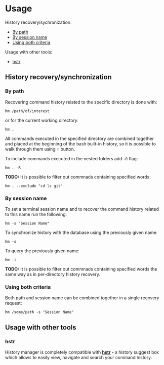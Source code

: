 # Usage

History recovery/sychronization:
- [By path](#by-path)
- [By session name](#by-session-name)
- [Using both criteria](#using-both-criteria)

Usage with other tools: 
- [hstr](#hstr)

## History recovery/synchronization 
### By path

Recovering command history related to the specific directory is done with:

```Shell
hm /path/of/interest
```
or for the current working directory:

```Shell
hm .
```

All commands executed in the specified directory are combined together and placed at the beginning of the bash built-in history, so it is possible to walk through them using <kbd>&#8593;</kbd> button.

To include commands executed in the nested folders add `-R` flag: 

```Shell
hm . -R
```

**TODO:** It is possible to filter out commnads containing specified words:
```Shell
hm . --exclude "cd ls git"
```

### By session name 

To set a terminal session name and to recover the command history related to this name run the following:
```Shell
hm -s "Session Name"
```

To synchronize history with the database using the previously given name:
```Shell
hm -s
```

To query the previously given name:
```Shell
hm -i
```

**TODO:** It is possible to filter out commnads containing specified words the same way as in per-directory history recovery.


### Using both criteria

Both path and session name can be combined together in a single recovery request:
```Shell
hm /some/path -s "Session Name"
```
## Usage with other tools

### hstr

History manager is completely compatible with [**hstr**](https://github.com/dvorka/hstr) - a history suggest box which allows to easily view, navigate and search your command history. 
